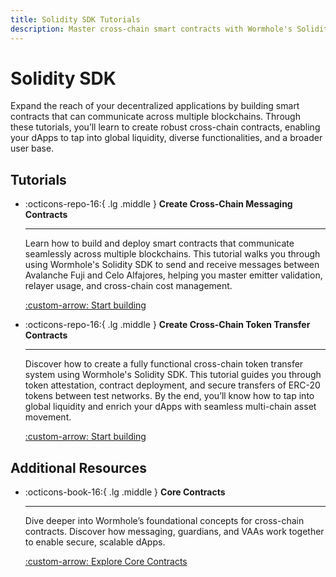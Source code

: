 ```yaml
---
title: Solidity SDK Tutorials
description: Master cross-chain smart contracts with Wormhole's Solidity SDK. Learn messaging, token transfers, and secure, scalable dApp deployments across blockchains.
---
```


# Solidity SDK

Expand the reach of your decentralized applications by building smart contracts that can communicate across multiple blockchains. Through these tutorials, you’ll learn to create robust cross-chain contracts, enabling your dApps to tap into global liquidity, diverse functionalities, and a broader user base.

## Tutorials

<div class="grid cards" markdown>

-   :octicons-repo-16:{ .lg .middle } **Create Cross-Chain Messaging Contracts**

    ---

    Learn how to build and deploy smart contracts that communicate seamlessly across multiple blockchains. This tutorial walks you through using Wormhole's Solidity SDK to send and receive messages between Avalanche Fuji and Celo Alfajores, helping you master emitter validation, relayer usage, and cross-chain cost management.

    [:custom-arrow: Start building](/docs/tutorials/solidity-sdk/cross-chain-contracts/)

-   :octicons-repo-16:{ .lg .middle } **Create Cross-Chain Token Transfer Contracts**

    ---

    Discover how to create a fully functional cross-chain token transfer system using Wormhole's Solidity SDK. This tutorial guides you through token attestation, contract deployment, and secure transfers of ERC-20 tokens between test networks. By the end, you’ll know how to tap into global liquidity and enrich your dApps with seamless multi-chain asset movement.

    [:custom-arrow: Start building](/docs/tutorials/solidity-sdk/cross-chain-token-contracts/)

</div>

## Additional Resources

<div class="grid cards" markdown>

-   :octicons-book-16:{ .lg .middle } **Core Contracts**

    ---

    Dive deeper into Wormhole’s foundational concepts for cross-chain contracts. Discover how messaging, guardians, and VAAs work together to enable secure, scalable dApps.

    [:custom-arrow: Explore Core Contracts](/docs/learn/infrastructure/core-contracts/)

</div>
